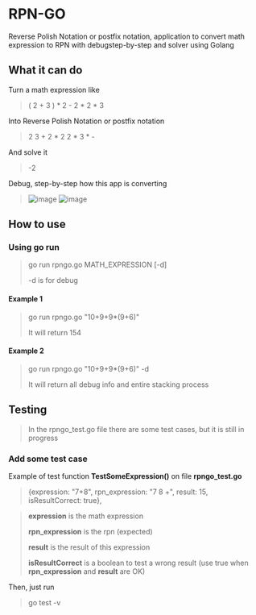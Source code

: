 # RPN-GO
Reverse Polish Notation or postfix notation, application to convert math expression to RPN with debugstep-by-step and solver using Golang


## What it can do
Turn a math expression like

> ( 2 + 3 ) * 2 - 2 * 2 * 3

Into Reverse Polish Notation or postfix notation 

> 2 3 + 2 * 2 2 * 3 * -

And solve it
> -2

Debug, step-by-step how this app is converting 
> ![image](https://user-images.githubusercontent.com/12768598/116594131-451fcd80-a8f8-11eb-8ee2-567f12e5d6ec.png)
> ![image](https://user-images.githubusercontent.com/12768598/116594230-5cf75180-a8f8-11eb-8711-9299893e6be4.png)

## How to use
### Using go run
> go run rpngo.go MATH_EXPRESSION [-d]
> 
> -d is for debug
> 
#### Example 1
> go run rpngo.go "10+9+9*(9+6)"
> 
> It will return 154

#### Example 2
> go run rpngo.go "10+9+9*(9+6)" -d
> 
> It will return all debug info and entire stacking process

## Testing
> In the rpngo_test.go file there are some test cases, but it is still in progress
 
### Add some test case
Example of test function **TestSomeExpression()** on file **rpngo_test.go**

> {expression: "7+8", rpn_expression: "7 8 +", result: 15, isResultCorrect: true},
 
> **expression** is the math expression
> 
> **rpn_expression** is the rpn (expected)
> 
> **result** is the result of this expression
> 
> **isResultCorrect** is a boolean to test a wrong result (use true when **rpn_expression** and **result** are OK)

Then, just run
> go test -v
